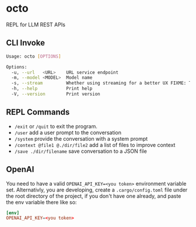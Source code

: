 # octo

REPL for LLM REST APIs

## CLI Invoke

```bash
Usage: octo [OPTIONS]

Options:
  -u, --url   <URL>    URL service endpoint
  -m, --model <MODEL>  Model name
  -s, --stream         Whether using streaming for a better UX FIXME: This should exist or not, not being a boolean
  -h, --help           Print help
  -V, --version        Print version
```

## REPL Commands

- `/exit` or `/quit` to exit the program.
- `/user` add a user prompt to the conversation
- `/system` provide the conversation with a system prompt
- `/context @file1 @./dir/file2` add a list of files to improve context
- `/save ./dir/filename` save conversation to a JSON file

## OpenAI

You need to have a valid `OPENAI_API_KEY=<you token>` environment variable set.
Alternativly, you are developing, create a `.cargo/config.toml` file under the root directory of the project, if you don't have one already, and paste the env variable there like so:

```toml
[env]
OPENAI_API_KEY=<you token>
```
